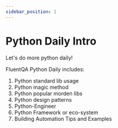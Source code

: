 ```yaml
---
sidebar_position: 1
---
```


# Python Daily Intro

Let's do more python daily!

FluentQA Python Daily includes:
1. Python standard lib usage
2. Python magic method 
3. Python popular morden libs
4. Python design patterns
5. Python-Engineer 
6. Python Framework or eco-system 
7. Building Automation Tips and Examples